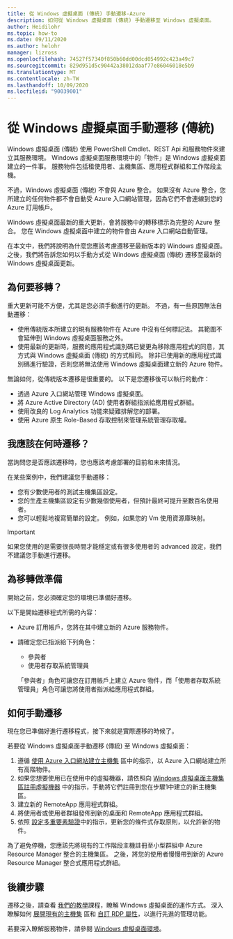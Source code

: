 ```yaml
---
title: 從 Windows 虛擬桌面 (傳統) 手動遷移-Azure
description: 如何從 Windows 虛擬桌面 (傳統) 手動遷移至 Windows 虛擬桌面。
author: Heidilohr
ms.topic: how-to
ms.date: 09/11/2020
ms.author: helohr
manager: lizross
ms.openlocfilehash: 74527f57340f850b60dd00dcd054992c423a49c7
ms.sourcegitcommit: 829d951d5c90442a38012daaf77e86046018e5b9
ms.translationtype: MT
ms.contentlocale: zh-TW
ms.lasthandoff: 10/09/2020
ms.locfileid: "90039001"
---
```

# <a name="migrate-manually-from-windows-virtual-desktop-classic"></a>從 Windows 虛擬桌面手動遷移 (傳統) 

Windows 虛擬桌面 (傳統) 使用 PowerShell Cmdlet、REST Api 和服務物件來建立其服務環境。 Windows 虛擬桌面服務環境中的「物件」是 Windows 虛擬桌面建立的一件事。 服務物件包括租使用者、主機集區、應用程式群組和工作階段主機。

不過，Windows 虛擬桌面 (傳統) 不會與 Azure 整合。 如果沒有 Azure 整合，您所建立的任何物件都不會自動受 Azure 入口網站管理，因為它們不會連線到您的 Azure 訂用帳戶。

Windows 虛擬桌面最新的重大更新，會將服務中的轉移標示為完整的 Azure 整合。 您在 Windows 虛擬桌面中建立的物件會由 Azure 入口網站自動管理。

在本文中，我們將說明為什麼您應該考慮遷移至最新版本的 Windows 虛擬桌面。 之後，我們將告訴您如何以手動方式從 Windows 虛擬桌面 (傳統) 遷移至最新的 Windows 虛擬桌面更新。

## <a name="why-migrate"></a>為何要移轉？

重大更新可能不方便，尤其是您必須手動進行的更新。 不過，有一些原因無法自動遷移：

- 使用傳統版本所建立的現有服務物件在 Azure 中沒有任何標記法。 其範圍不會延伸到 Windows 虛擬桌面服務之外。
- 使用最新的更新時，服務的應用程式識別碼已變更為移除應用程式的同意，其方式與 Windows 虛擬桌面 (傳統) 的方式相同。 除非已使用新的應用程式識別碼進行驗證，否則您將無法使用 Windows 虛擬桌面建立新的 Azure 物件。

無論如何，從傳統版本遷移是很重要的。 以下是您遷移後可以執行的動作：

- 透過 Azure 入口網站管理 Windows 虛擬桌面。
- 將 Azure Active Directory (AD) 使用者群組指派給應用程式群組。
- 使用改良的 Log Analytics 功能來疑難排解您的部署。
- 使用 Azure 原生 Role-Based 存取控制來管理系統管理存取權。

## <a name="when-should-i-migrate"></a>我應該在何時遷移？

當詢問您是否應該遷移時，您也應該考慮部署的目前和未來情況。

在某些案例中，我們建議您手動遷移：

- 您有少數使用者的測試主機集區設定。
- 您的生產主機集區設定有少數幾個使用者，但預計最終可提升至數百名使用者。
- 您可以輕鬆地複寫簡單的設定。 例如，如果您的 Vm 使用資源庫映射。

> [!IMPORTANT]
> 如果您使用的是需要很長時間才能穩定或有很多使用者的 advanced 設定，我們不建議您手動進行遷移。

## <a name="prepare-for-migration"></a>為移轉做準備

開始之前，您必須確定您的環境已準備好遷移。

以下是開始遷移程式所需的內容：

- Azure 訂用帳戶，您將在其中建立新的 Azure 服務物件。
- 請確定您已指派給下列角色：
    
    - 參與者
    - 使用者存取系統管理員
    
    「參與者」角色可讓您在訂用帳戶上建立 Azure 物件，而「使用者存取系統管理員」角色可讓您將使用者指派給應用程式群組。

## <a name="how-to-migrate-manually"></a>如何手動遷移

現在您已準備好進行遷移程式，接下來就是實際遷移的時候了。

若要從 Windows 虛擬桌面手動遷移 (傳統) 至 Windows 虛擬桌面：

1. 遵循 [使用 Azure 入口網站建立主機集](create-host-pools-azure-marketplace.md) 區中的指示，以 Azure 入口網站建立所有高階物件。
2. 如果您想要使用已在使用中的虛擬機器，請依照向 [Windows 虛擬桌面主機集區註冊虛擬機器](create-host-pools-powershell.md#register-the-virtual-machines-to-the-windows-virtual-desktop-host-pool) 中的指示，手動將它們註冊到您在步驟1中建立的新主機集區。
3. 建立新的 RemoteApp 應用程式群組。
4. 將使用者或使用者群組發佈到新的桌面和 RemoteApp 應用程式群組。
5. 依照 [設定多重要素驗證](set-up-mfa.md)中的指示，更新您的條件式存取原則，以允許新的物件。

為了避免停機，您應該先將現有的工作階段主機註冊至小型群組中 Azure Resource Manager 整合的主機集區。 之後，將您的使用者慢慢帶到新的 Azure Resource Manager 整合式應用程式群組。

## <a name="next-steps"></a>後續步驟

遷移之後，請查看 [我們的教學](create-host-pools-azure-marketplace.md)課程，瞭解 Windows 虛擬桌面的運作方式。 深入瞭解如何 [展開現有的主機集](expand-existing-host-pool.md) 區和 [自訂 RDP 屬性](customize-rdp-properties.md)，以進行先進的管理功能。

若要深入瞭解服務物件，請參閱 [Windows 虛擬桌面環境](environment-setup.md)。
